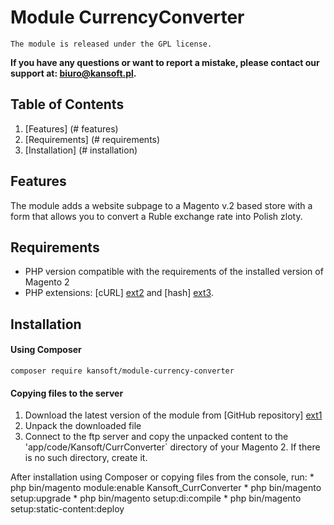 # Module CurrencyConverter
``The module is released under the GPL license.``

**If you have any questions or want to report a mistake, please contact our support at: biuro@kansoft.pl.**


## Table of Contents

1. [Features] (# features)
1. [Requirements] (# requirements)
1. [Installation] (# installation)



## Features
The module adds a website subpage to a Magento v.2 based store with a form that allows you to convert a Ruble exchange rate into Polish zloty.


## Requirements


* PHP version compatible with the requirements of the installed version of Magento 2
* PHP extensions: [cURL] [ext2] and [hash] [ext3].

## Installation

#### Using Composer
`composer require kansoft/module-currency-converter`

#### Copying files to the server
 1. Download the latest version of the module from [GitHub repository] [ext1]
 1. Unpack the downloaded file
 1. Connect to the ftp server and copy the unpacked content to the 'app/code/Kansoft/CurrConverter` directory of your Magento 2. If there is no such directory, create it.
 
 After installation using Composer or copying files from the console, run:
     * php bin/magento module:enable Kansoft_CurrConverter
     * php bin/magento setup:upgrade
     * php bin/magento setup:di:compile
     * php bin/magento setup:static-content:deploy


<!--external links:-->
[ext1]: https://github.com/kansoft/currency-converter
[ext2]: http://php.net/manual/en/book.curl.php
[ext3]: http://php.net/manual/en/book.hash.php